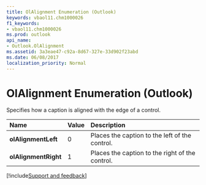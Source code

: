 ```yaml
---
title: OlAlignment Enumeration (Outlook)
keywords: vbaol11.chm1000026
f1_keywords:
- vbaol11.chm1000026
ms.prod: outlook
api_name:
- Outlook.OlAlignment
ms.assetid: 3a3eae47-c92a-8d67-327e-33d902f23abd
ms.date: 06/08/2017
localization_priority: Normal
---
```



# OlAlignment Enumeration (Outlook)

Specifies how a caption is aligned with the edge of a control.



|Name|Value|Description|
|:-----|:-----|:-----|
| **olAlignmentLeft**|0|Places the caption to the left of the control.|
| **olAlignmentRight**|1|Places the caption to the right of the control.|

[!include[Support and feedback](~/includes/feedback-boilerplate.md)]